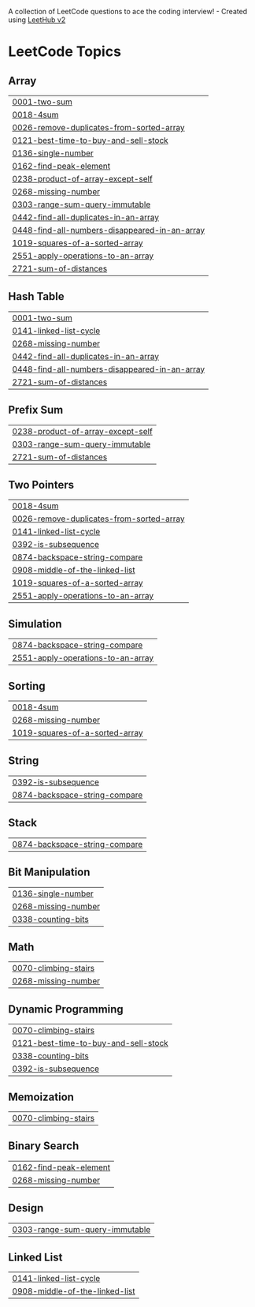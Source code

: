 A collection of LeetCode questions to ace the coding interview! - Created using [LeetHub v2](https://github.com/arunbhardwaj/LeetHub-2.0)
<!---LeetCode Topics Start-->
# LeetCode Topics
## Array
|  |
| ------- |
| [0001-two-sum](https://github.com/rahulhalder123-456/Leetcode/tree/master/0001-two-sum) |
| [0018-4sum](https://github.com/rahulhalder123-456/Leetcode/tree/master/0018-4sum) |
| [0026-remove-duplicates-from-sorted-array](https://github.com/rahulhalder123-456/Leetcode/tree/master/0026-remove-duplicates-from-sorted-array) |
| [0121-best-time-to-buy-and-sell-stock](https://github.com/rahulhalder123-456/Leetcode/tree/master/0121-best-time-to-buy-and-sell-stock) |
| [0136-single-number](https://github.com/rahulhalder123-456/Leetcode/tree/master/0136-single-number) |
| [0162-find-peak-element](https://github.com/rahulhalder123-456/Leetcode/tree/master/0162-find-peak-element) |
| [0238-product-of-array-except-self](https://github.com/rahulhalder123-456/Leetcode/tree/master/0238-product-of-array-except-self) |
| [0268-missing-number](https://github.com/rahulhalder123-456/Leetcode/tree/master/0268-missing-number) |
| [0303-range-sum-query-immutable](https://github.com/rahulhalder123-456/Leetcode/tree/master/0303-range-sum-query-immutable) |
| [0442-find-all-duplicates-in-an-array](https://github.com/rahulhalder123-456/Leetcode/tree/master/0442-find-all-duplicates-in-an-array) |
| [0448-find-all-numbers-disappeared-in-an-array](https://github.com/rahulhalder123-456/Leetcode/tree/master/0448-find-all-numbers-disappeared-in-an-array) |
| [1019-squares-of-a-sorted-array](https://github.com/rahulhalder123-456/Leetcode/tree/master/1019-squares-of-a-sorted-array) |
| [2551-apply-operations-to-an-array](https://github.com/rahulhalder123-456/Leetcode/tree/master/2551-apply-operations-to-an-array) |
| [2721-sum-of-distances](https://github.com/rahulhalder123-456/Leetcode/tree/master/2721-sum-of-distances) |
## Hash Table
|  |
| ------- |
| [0001-two-sum](https://github.com/rahulhalder123-456/Leetcode/tree/master/0001-two-sum) |
| [0141-linked-list-cycle](https://github.com/rahulhalder123-456/Leetcode/tree/master/0141-linked-list-cycle) |
| [0268-missing-number](https://github.com/rahulhalder123-456/Leetcode/tree/master/0268-missing-number) |
| [0442-find-all-duplicates-in-an-array](https://github.com/rahulhalder123-456/Leetcode/tree/master/0442-find-all-duplicates-in-an-array) |
| [0448-find-all-numbers-disappeared-in-an-array](https://github.com/rahulhalder123-456/Leetcode/tree/master/0448-find-all-numbers-disappeared-in-an-array) |
| [2721-sum-of-distances](https://github.com/rahulhalder123-456/Leetcode/tree/master/2721-sum-of-distances) |
## Prefix Sum
|  |
| ------- |
| [0238-product-of-array-except-self](https://github.com/rahulhalder123-456/Leetcode/tree/master/0238-product-of-array-except-self) |
| [0303-range-sum-query-immutable](https://github.com/rahulhalder123-456/Leetcode/tree/master/0303-range-sum-query-immutable) |
| [2721-sum-of-distances](https://github.com/rahulhalder123-456/Leetcode/tree/master/2721-sum-of-distances) |
## Two Pointers
|  |
| ------- |
| [0018-4sum](https://github.com/rahulhalder123-456/Leetcode/tree/master/0018-4sum) |
| [0026-remove-duplicates-from-sorted-array](https://github.com/rahulhalder123-456/Leetcode/tree/master/0026-remove-duplicates-from-sorted-array) |
| [0141-linked-list-cycle](https://github.com/rahulhalder123-456/Leetcode/tree/master/0141-linked-list-cycle) |
| [0392-is-subsequence](https://github.com/rahulhalder123-456/Leetcode/tree/master/0392-is-subsequence) |
| [0874-backspace-string-compare](https://github.com/rahulhalder123-456/Leetcode/tree/master/0874-backspace-string-compare) |
| [0908-middle-of-the-linked-list](https://github.com/rahulhalder123-456/Leetcode/tree/master/0908-middle-of-the-linked-list) |
| [1019-squares-of-a-sorted-array](https://github.com/rahulhalder123-456/Leetcode/tree/master/1019-squares-of-a-sorted-array) |
| [2551-apply-operations-to-an-array](https://github.com/rahulhalder123-456/Leetcode/tree/master/2551-apply-operations-to-an-array) |
## Simulation
|  |
| ------- |
| [0874-backspace-string-compare](https://github.com/rahulhalder123-456/Leetcode/tree/master/0874-backspace-string-compare) |
| [2551-apply-operations-to-an-array](https://github.com/rahulhalder123-456/Leetcode/tree/master/2551-apply-operations-to-an-array) |
## Sorting
|  |
| ------- |
| [0018-4sum](https://github.com/rahulhalder123-456/Leetcode/tree/master/0018-4sum) |
| [0268-missing-number](https://github.com/rahulhalder123-456/Leetcode/tree/master/0268-missing-number) |
| [1019-squares-of-a-sorted-array](https://github.com/rahulhalder123-456/Leetcode/tree/master/1019-squares-of-a-sorted-array) |
## String
|  |
| ------- |
| [0392-is-subsequence](https://github.com/rahulhalder123-456/Leetcode/tree/master/0392-is-subsequence) |
| [0874-backspace-string-compare](https://github.com/rahulhalder123-456/Leetcode/tree/master/0874-backspace-string-compare) |
## Stack
|  |
| ------- |
| [0874-backspace-string-compare](https://github.com/rahulhalder123-456/Leetcode/tree/master/0874-backspace-string-compare) |
## Bit Manipulation
|  |
| ------- |
| [0136-single-number](https://github.com/rahulhalder123-456/Leetcode/tree/master/0136-single-number) |
| [0268-missing-number](https://github.com/rahulhalder123-456/Leetcode/tree/master/0268-missing-number) |
| [0338-counting-bits](https://github.com/rahulhalder123-456/Leetcode/tree/master/0338-counting-bits) |
## Math
|  |
| ------- |
| [0070-climbing-stairs](https://github.com/rahulhalder123-456/Leetcode/tree/master/0070-climbing-stairs) |
| [0268-missing-number](https://github.com/rahulhalder123-456/Leetcode/tree/master/0268-missing-number) |
## Dynamic Programming
|  |
| ------- |
| [0070-climbing-stairs](https://github.com/rahulhalder123-456/Leetcode/tree/master/0070-climbing-stairs) |
| [0121-best-time-to-buy-and-sell-stock](https://github.com/rahulhalder123-456/Leetcode/tree/master/0121-best-time-to-buy-and-sell-stock) |
| [0338-counting-bits](https://github.com/rahulhalder123-456/Leetcode/tree/master/0338-counting-bits) |
| [0392-is-subsequence](https://github.com/rahulhalder123-456/Leetcode/tree/master/0392-is-subsequence) |
## Memoization
|  |
| ------- |
| [0070-climbing-stairs](https://github.com/rahulhalder123-456/Leetcode/tree/master/0070-climbing-stairs) |
## Binary Search
|  |
| ------- |
| [0162-find-peak-element](https://github.com/rahulhalder123-456/Leetcode/tree/master/0162-find-peak-element) |
| [0268-missing-number](https://github.com/rahulhalder123-456/Leetcode/tree/master/0268-missing-number) |
## Design
|  |
| ------- |
| [0303-range-sum-query-immutable](https://github.com/rahulhalder123-456/Leetcode/tree/master/0303-range-sum-query-immutable) |
## Linked List
|  |
| ------- |
| [0141-linked-list-cycle](https://github.com/rahulhalder123-456/Leetcode/tree/master/0141-linked-list-cycle) |
| [0908-middle-of-the-linked-list](https://github.com/rahulhalder123-456/Leetcode/tree/master/0908-middle-of-the-linked-list) |
<!---LeetCode Topics End-->